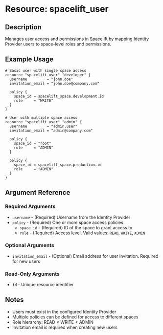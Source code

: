 # Resource: spacelift_user

## Description
Manages user access and permissions in Spacelift by mapping Identity Provider users to space-level roles and permissions.

## Example Usage
```hcl
# Basic user with single space access
resource "spacelift_user" "developer" {
  username         = "john.doe"
  invitation_email = "john.doe@company.com"
  
  policy {
    space_id = spacelift_space.development.id
    role     = "WRITE"
  }
}

# User with multiple space access
resource "spacelift_user" "admin" {
  username         = "admin.user"
  invitation_email = "admin@company.com"
  
  policy {
    space_id = "root"
    role     = "ADMIN"
  }
  
  policy {
    space_id = spacelift_space.production.id
    role     = "ADMIN"
  }
}
```

## Argument Reference

### Required Arguments
* `username` - (Required) Username from the Identity Provider
* `policy` - (Required) One or more space access policies
  * `space_id` - (Required) ID of the space to grant access to
  * `role` - (Required) Access level. Valid values: `READ`, `WRITE`, `ADMIN`

### Optional Arguments
* `invitation_email` - (Optional) Email address for user invitation. Required for new users

### Read-Only Arguments
* `id` - Unique resource identifier

## Notes
* Users must exist in the configured Identity Provider
* Multiple policies can be defined for access to different spaces
* Role hierarchy: READ < WRITE < ADMIN
* Invitation email is required when creating new users